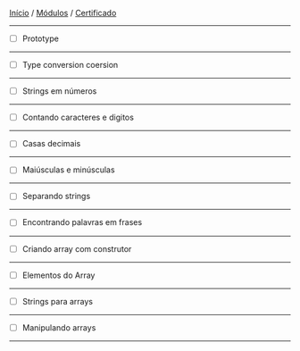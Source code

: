 [Início](https://github.com/Thalyalm/rocketseat-trilha-fundamentar) /
[Módulos](https://github.com/Thalyalm/rocketseat-trilha-fundamentar/tree/main/modulos/readme.md) /
[Certificado](https://github.com/Thalyalm/rocketseat-trilha-fundamentar/tree/main/certificado)

---

- [ ] Prototype

---

- [ ] Type conversion coersion

---

- [ ] Strings em números

---

- [ ] Contando caracteres e digitos

---

- [ ] Casas decimais

---

- [ ] Maiúsculas e minúsculas

---

- [ ] Separando strings

---

- [ ] Encontrando palavras em frases

---

- [ ] Criando array com construtor

---

- [ ] Elementos do Array

---

- [ ] Strings para arrays

---

- [ ] Manipulando arrays

---
